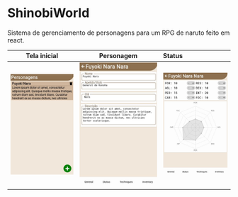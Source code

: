 # ShinobiWorld

Sistema de gerenciamento de personagens para um RPG de naruto feito em react.

| Tela inicial | Personagem | Status
:-----:|:----:|:----
![](./inicio.jpg) | ![](./perfil.jpg) | ![](./status.jpg)



